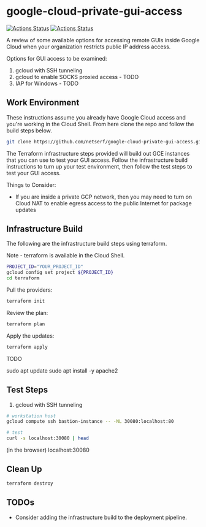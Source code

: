 # google-cloud-private-gui-access

[![Actions Status](https://github.com/netserf/google-cloud-private-gui-access/workflows/Terraform%20Lint/badge.svg)](https://github.com/netserf/google-cloud-private-gui-access/actions)
[![Actions Status](https://github.com/netserf/google-cloud-private-gui-access/workflows/Docs/badge.svg)](https://github.com/netserf/google-cloud-private-gui-access/actions)

A review of some available options for accessing remote GUIs inside Google
Cloud when your organization restricts public IP address access.

Options for GUI access to be examined:

1. gcloud with SSH tunneling
2. gcloud to enable SOCKS proxied access - TODO
3. IAP for Windows - TODO

## Work Environment

These instructions assume you already have Google Cloud access and you're
working in the Cloud Shell. From here clone the repo and follow the build steps
below.

```bash
git clone https://github.com/netserf/google-cloud-private-gui-access.git
```

The Terraform infrastructure steps provided will build out GCE instances that
you can use to test your GUI access. Follow the infrastructure build
instructions to turn up your test environment, then follow the test steps to
test your GUI access.

Things to Consider:

- If you are inside a private GCP network, then you may need to turn on Cloud
NAT to enable egress access to the public Internet for package updates

## Infrastructure Build

The following are the infrastructure build steps using terraform.

Note - terraform is available in the Cloud Shell.

```bash
PROJECT_ID="YOUR_PROJECT_ID"
gcloud config set project ${PROJECT_ID}
cd terraform
```

Pull the providers:

```bash
terraform init
```

Review  the plan:

```bash
terraform plan
```

Apply the updates:

```bash
terraform apply
```

TODO

sudo apt update
sudo apt install -y apache2

## Test Steps

1. gcloud with SSH tunneling

```bash
# workstation host
gcloud compute ssh bastion-instance -- -NL 30080:localhost:80
```

```bash
# test
curl -s localhost:30080 | head
```

(in the browser)  localhost:30080


## Clean Up

```bash
terraform destroy
```

## TODOs

- Consider adding the infrastructure build to the deployment pipeline.

